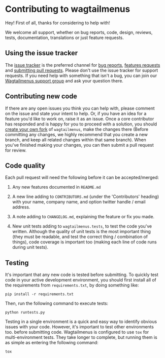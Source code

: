 # Contributing to wagtailmenus

Hey! First of all, thanks for considering to help with!

We welcome all support, whether on bug reports, code, design, reviews, tests, 
documentation, translations or just feature requests.

## Using the issue tracker

The [issue tracker](https://github.com/rkhleics/wagtailmenus/issues) is
the preferred channel for [bug reports](#bugs), [features requests](#features)
and [submitting pull requests](#pull-requests). Please don't use the issue tracker
for support requests. If you need help with something that isn't a bug, you can
join our [Wagtailmenus support group](https://groups.google.com/forum/#!forum/wagtailmenus-support-requests) and ask your question there.

## Contributing new code

If there are any open issues you think you can help with, please comment
on the issue and state your intent to help. Or, if you have an idea for a
feature you'd like to work on, raise it as an issue. Once a core contributor 
has responded and is happy for you to proceed with a solution, you should 
[create your own fork](https://help.github.com/articles/fork-a-repo/) of 
`wagtailmenus`, make the changes there (Before committing any changes, we
highly recommend that you create a new branch, and keep all related changes
within that same branch). When you've finished making your changes, you can
then submit a pull request for review.

## Code quality

Each pull request will need the following before it can be accepted/merged:

1. Any new features documented in `README.md`

2. A new line adding to `CONTRIBUTORS.md` (under the 'Contributors' heading)
   with your name, company name, and option twitter handle / email address.

3. A note adding to `CHANGELOG.md`, explaining the feature or fix you made.

4. New unit tests adding to `wagtailmenus.tests`, to test the code you've
   written. Although the quality of unit tests is the most important thing 
   (they must be readable, and test the correct thing / combination of things), 
   code coverage is important too (making each line of code runs during unit
   tests).

## Testing

It's important that any new code is tested before submitting. To quickly
test code in your active development environment, you should first install all 
of the requirements from `requirements.txt`, by doing something like:

`pip install -r requirements.txt`

Then, run the following command to execute tests:

`python runtests.py`

Testing in a single environment is a quick and easy way to identify obvious
issues with your code. However, it's important to test other environments too.
before submitting code. Wagtailmenus is configured to use `tox` for
multi-environment tests. They take longer to complete, but running them is as
simple as entering the following command:

`tox`
